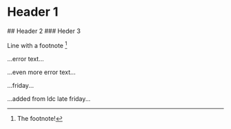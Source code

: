 # Header 1
## Header 2
### Heder 3

Line with a footnote [^1]
[^1]: The footnote!


...error text...

...even more error text...


...friday...













...added from ldc late friday...

